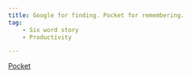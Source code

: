 ```yaml
---
title: Google for finding. Pocket for remembering.
tag: 
    - Six word story
    - Productivity

---
```


[Pocket](https://getpocket.com)
